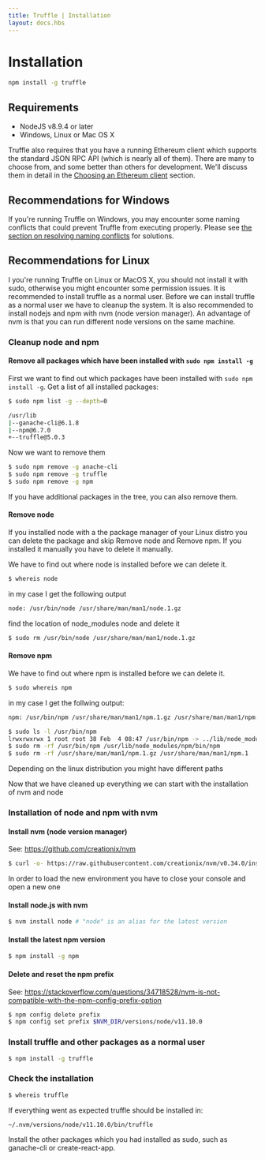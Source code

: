 ```yaml
---
title: Truffle | Installation
layout: docs.hbs
---
```

# Installation

```bash
npm install -g truffle
```

## Requirements

* NodeJS v8.9.4 or later
* Windows, Linux or Mac OS X

Truffle also requires that you have a running Ethereum client which supports the standard JSON RPC API (which is nearly all of them). There are many to choose from, and some better than others for development. We'll discuss them in detail in the [Choosing an Ethereum client](/docs/getting_started/client) section.

## Recommendations for Windows

If you're running Truffle on Windows, you may encounter some naming conflicts that could prevent Truffle from executing properly. Please see [the section on resolving naming conflicts](/docs/advanced/configuration#resolving-naming-conflicts-on-windows) for solutions.


## Recommendations for Linux

I you're running Truffle on Linux or MacOS X, you should not install it with sudo, otherwise you might encounter some permission issues. It is recommended to install truffle as a normal user. Before we can install truffle as a normal user we have to cleanup the system. It is also recommended to install nodejs and npm with nvm (node version manager). An advantage of nvm is that you can run different node versions on the same machine.

### Cleanup node and npm
#### Remove all packages which have been installed with `sudo npm install -g`
First we want to find out which packages have been installed with `sudo npm install -g`.
Get a list of all installed packages:

```bash
$ sudo npm list -g --depth=0
```

```bash
/usr/lib 
|--ganache-cli@6.1.8 
|--npm@6.7.0 
+--truffle@5.0.3
```

Now we want to remove them

```bash
$ sudo npm remove -g anache-cli
$ sudo npm remove -g truffle
$ sudo npm remove -g npm
```


If you have additional packages in the tree, you can also remove them.


#### Remove node
If you installed node with a the package manager of your Linux distro you can delete the package and skip Remove node and Remove npm. If you installed it manually you have to delete it manually.

We have to find out where node is installed before we can delete it.

```bash
$ whereis node
```

in my case I get the following output
```bash
node: /usr/bin/node /usr/share/man/man1/node.1.gz
```

find the location of node_modules node and delete it
```bash
$ sudo rm /usr/bin/node /usr/share/man/man1/node.1.gz
```


#### Remove npm
We have to find out where npm is installed before we can delete it.
```bash
$ sudo whereis npm
```

in my case I get the follwing output:
```bash
npm: /usr/bin/npm /usr/share/man/man1/npm.1.gz /usr/share/man/man1/npm.1
```
```bash
$ sudo ls -l /usr/bin/npm
lrwxrwxrwx 1 root root 38 Feb  4 08:47 /usr/bin/npm -> ../lib/node_modules/npm/bin/npm-cli.js
$ sudo rm -rf /usr/bin/npm /usr/lib/node_modules/npm/bin/npm
$ sudo rm -rf /usr/share/man/man1/npm.1.gz /usr/share/man/man1/npm.1
```

Depending on the linux distribution you might have different paths

Now that we have cleaned up everything we can start with the installation of nvm and node

### Installation of node and npm with nvm
#### Install nvm (node version manager)
See: https://github.com/creationix/nvm

```bash
$ curl -o- https://raw.githubusercontent.com/creationix/nvm/v0.34.0/install.sh | bash
```

In order to load the new environment you have to close your console and open a new one


#### Install node.js with nvm
```bash
$ nvm install node # "node" is an alias for the latest version
```

#### Install the latest npm version
```bash
$ npm install -g npm
```


#### Delete and reset the npm prefix
See: https://stackoverflow.com/questions/34718528/nvm-is-not-compatible-with-the-npm-config-prefix-option

```bash
$ npm config delete prefix
$ npm config set prefix $NVM_DIR/versions/node/v11.10.0
```

### Install truffle and other packages as a normal user
```bash
$ npm install -g truffle
```

### Check the installation
```bash
$ whereis truffle
```

If everything went as expected truffle should be installed in:
```bash
~/.nvm/versions/node/v11.10.0/bin/truffle
```

Install the other packages which you had installed as sudo, such as ganache-cli or create-react-app.
